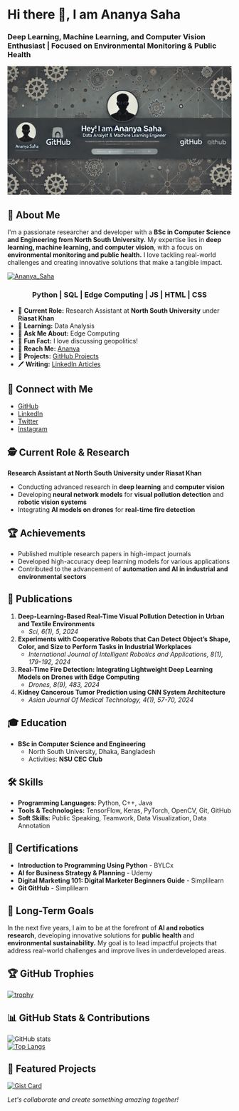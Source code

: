 # Hi there 👋, I am Ananya Saha  
### Deep Learning, Machine Learning, and Computer Vision Enthusiast | Focused on Environmental Monitoring & Public Health

![Header](./ananya%20saha.webp)

## 🚀 About Me
I'm a passionate researcher and developer with a **BSc in Computer Science and Engineering from North South University.** My expertise lies in **deep learning, machine learning, and computer vision**, with a focus on **environmental monitoring and public health.** I love tackling real-world challenges and creating innovative solutions that make a tangible impact.

<p align="left"> <a href="https://twitter.com/Ananya_Saha" target="blank"><img src="https://img.shields.io/twitter/follow/Ananya_Saha?logo=twitter&style=for-the-badge" alt="Ananya_Saha" /></a> </p>

<h3 align="center">Python | SQL | Edge Computing | JS | HTML | CSS</h3>

- 🔹 **Current Role:** Research Assistant at **North South University** under **Riasat Khan**
- 🌱 **Learning:** Data Analysis
- 🔧 **Ask Me About:** Edge Computing
- 💎 **Fun Fact:** I love discussing geopolitics!
- 📧 **Reach Me:** [Ananya](mailto:ananyasaha0437@gmail.com)
- 🔧 **Projects:** [GitHub Projects](https://github.com/Ananya415)
- 🖊 **Writing:** [LinkedIn Articles](https://www.linkedin.com/in/ananya-saha007/)

## 🔗 Connect with Me
- [GitHub](https://github.com/Ananya415)  
- [LinkedIn](https://www.linkedin.com/in/ananya-saha/)  
- [Twitter](https://twitter.com/Ananya_Saha)  
- [Instagram](https://www.instagram.com/ananya_saha/)

## 🕵️ Current Role & Research
**Research Assistant at North South University under Riasat Khan**
- Conducting advanced research in **deep learning** and **computer vision**
- Developing **neural network models** for **visual pollution detection** and **robotic vision systems**
- Integrating **AI models on drones** for **real-time fire detection**

## 🏆 Achievements
- Published multiple research papers in high-impact journals
- Developed high-accuracy deep learning models for various applications
- Contributed to the advancement of **automation and AI in industrial and environmental sectors**

## 📓 Publications
1. **Deep-Learning-Based Real-Time Visual Pollution Detection in Urban and Textile Environments**
   - *Sci, 6(1), 5, 2024*
2. **Experiments with Cooperative Robots that Can Detect Object’s Shape, Color, and Size to Perform Tasks in Industrial Workplaces**
   - *International Journal of Intelligent Robotics and Applications, 8(1), 179-192, 2024*
3. **Real-Time Fire Detection: Integrating Lightweight Deep Learning Models on Drones with Edge Computing**
   - *Drones, 8(9), 483, 2024*
4. **Kidney Cancerous Tumor Prediction using CNN System Architecture**
   - *Asian Journal Of Medical Technology, 4(1), 57-70, 2024*

## 🎓 Education
- **BSc in Computer Science and Engineering**
  - North South University, Dhaka, Bangladesh
  - Activities: **NSU CEC Club**

## 🛠️ Skills
- **Programming Languages:** Python, C++, Java
- **Tools & Technologies:** TensorFlow, Keras, PyTorch, OpenCV, Git, GitHub
- **Soft Skills:** Public Speaking, Teamwork, Data Visualization, Data Annotation

## 📄 Certifications
- **Introduction to Programming Using Python** - BYLCx
- **AI for Business Strategy & Planning** - Udemy
- **Digital Marketing 101: Digital Marketer Beginners Guide** - Simplilearn
- **Git GitHub** - Simplilearn

## 🌱 Long-Term Goals
In the next five years, I aim to be at the forefront of **AI and robotics research**, developing innovative solutions for **public health** and **environmental sustainability.** My goal is to lead impactful projects that address real-world challenges and improve lives in underdeveloped areas.

## 🏆 GitHub Trophies
[![trophy](https://github-profile-trophy.vercel.app/?username=Ananya415)](https://github.com/ryo-ma/github-profile-trophy)

## 📊 GitHub Stats & Contributions
![GitHub stats](https://github-readme-stats.vercel.app/api?username=Ananya415&show_icons=true&count_private=true)  
[![Top Langs](https://github-readme-stats.vercel.app/api/top-langs/?username=Ananya415)](https://github.com/anuraghazra/github-readme-stats)  


## 🎨 Featured Projects
[![Gist Card](https://github-readme-stats.vercel.app/api/gist?id=bbfce31e0217a3689c8d961a356cb10d)](https://gist.github.com/Ananya415/bbfce31e0217a3689c8d961a356cb10d/)

*Let's collaborate and create something amazing together!*
